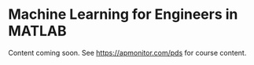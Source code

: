 # Machine Learning for Engineers in MATLAB

Content coming soon. See https://apmonitor.com/pds for course content.
